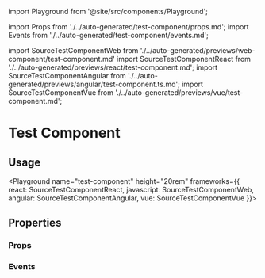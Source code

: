 import Playground from '@site/src/components/Playground';

import Props from './../auto-generated/test-component/props.md';
import Events from './../auto-generated/test-component/events.md';

import SourceTestComponentWeb from './../auto-generated/previews/web-component/test-component.md'
import SourceTestComponentReact from './../auto-generated/previews/react/test-component.md';
import SourceTestComponentAngular from './../auto-generated/previews/angular/test-component.ts.md';
import SourceTestComponentVue from './../auto-generated/previews/vue/test-component.md';

# Test Component

## Usage

<Playground
name="test-component" height="20rem"
frameworks={{
  react: SourceTestComponentReact,
  javascript: SourceTestComponentWeb,
  angular: SourceTestComponentAngular,
  vue: SourceTestComponentVue
}}></Playground>

## Properties

### Props

<Props />

### Events

<Events />
